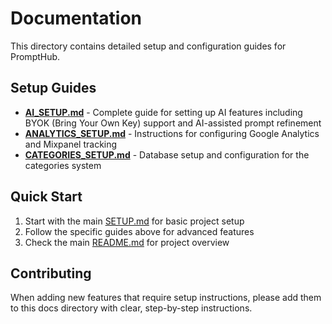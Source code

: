 # Documentation

This directory contains detailed setup and configuration guides for PromptHub.

## Setup Guides

- **[AI_SETUP.md](./AI_SETUP.md)** - Complete guide for setting up AI features including BYOK (Bring Your Own Key) support and AI-assisted prompt refinement
- **[ANALYTICS_SETUP.md](./ANALYTICS_SETUP.md)** - Instructions for configuring Google Analytics and Mixpanel tracking
- **[CATEGORIES_SETUP.md](./CATEGORIES_SETUP.md)** - Database setup and configuration for the categories system

## Quick Start

1. Start with the main [SETUP.md](../SETUP.md) for basic project setup
2. Follow the specific guides above for advanced features
3. Check the main [README.md](../README.md) for project overview

## Contributing

When adding new features that require setup instructions, please add them to this docs directory with clear, step-by-step instructions.
